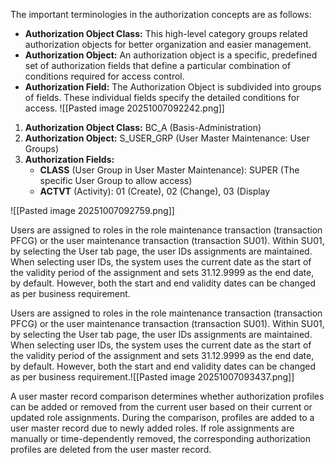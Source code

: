 The important terminologies in the authorization concepts are as follows:

- **Authorization Object Class:** This high-level category groups related authorization objects for better organization and easier management.
- **Authorization Object:** An authorization object is a specific, predefined set of authorization fields that define a particular combination of conditions required for access control.
- **Authorization Field:** The Authorization Object is subdivided into groups of fields. These individual fields specify the detailed conditions for access.
![[Pasted image 20251007092242.png]]

1. **Authorization Object Class:** BC_A (Basis-Administration)
2. **Authorization Object:** S_USER_GRP (User Master Maintenance: User Groups)
3. **Authorization Fields:**
    - **CLASS** (User Group in User Master Maintenance): SUPER (The specific User Group to allow access)
    - **ACTVT** (Activity): 01 (Create), 02 (Change), 03 (Display

![[Pasted image 20251007092759.png]]

Users are assigned to roles in the role maintenance transaction (transaction PFCG) or the user maintenance transaction (transaction SU01). Within SU01, by selecting the User tab page, the user IDs assignments are maintained. When selecting user IDs, the system uses the current date as the start of the validity period of the assignment and sets 31.12.9999 as the end date, by default. However, both the start and end validity dates can be changed as per business requirement.

Users are assigned to roles in the role maintenance transaction (transaction PFCG) or the user maintenance transaction (transaction SU01). Within SU01, by selecting the User tab page, the user IDs assignments are maintained. When selecting user IDs, the system uses the current date as the start of the validity period of the assignment and sets 31.12.9999 as the end date, by default. However, both the start and end validity dates can be changed as per business requirement.![[Pasted image 20251007093437.png]]

A user master record comparison determines whether authorization profiles can be added or removed from the current user based on their current or updated role assignments. During the comparison, profiles are added to a user master record due to newly added roles. If role assignments are manually or time-dependently removed, the corresponding authorization profiles are deleted from the user master record.